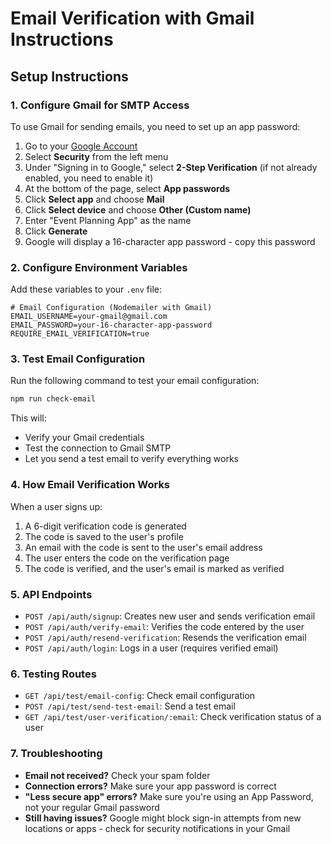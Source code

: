 # Email Verification with Gmail Instructions

## Setup Instructions

### 1. Configure Gmail for SMTP Access

To use Gmail for sending emails, you need to set up an app password:

1. Go to your [Google Account](https://myaccount.google.com/)
2. Select **Security** from the left menu
3. Under "Signing in to Google," select **2-Step Verification** (if not already enabled, you need to enable it)
4. At the bottom of the page, select **App passwords**
5. Click **Select app** and choose **Mail**
6. Click **Select device** and choose **Other (Custom name)**
7. Enter "Event Planning App" as the name
8. Click **Generate**
9. Google will display a 16-character app password - copy this password

### 2. Configure Environment Variables

Add these variables to your `.env` file:

```
# Email Configuration (Nodemailer with Gmail)
EMAIL_USERNAME=your-gmail@gmail.com
EMAIL_PASSWORD=your-16-character-app-password
REQUIRE_EMAIL_VERIFICATION=true
```

### 3. Test Email Configuration

Run the following command to test your email configuration:

```bash
npm run check-email
```

This will:
- Verify your Gmail credentials
- Test the connection to Gmail SMTP
- Let you send a test email to verify everything works

### 4. How Email Verification Works

When a user signs up:

1. A 6-digit verification code is generated
2. The code is saved to the user's profile
3. An email with the code is sent to the user's email address
4. The user enters the code on the verification page
5. The code is verified, and the user's email is marked as verified

### 5. API Endpoints

- `POST /api/auth/signup`: Creates new user and sends verification email
- `POST /api/auth/verify-email`: Verifies the code entered by the user
- `POST /api/auth/resend-verification`: Resends the verification email
- `POST /api/auth/login`: Logs in a user (requires verified email)

### 6. Testing Routes

- `GET /api/test/email-config`: Check email configuration
- `POST /api/test/send-test-email`: Send a test email
- `GET /api/test/user-verification/:email`: Check verification status of a user

### 7. Troubleshooting

- **Email not received?** Check your spam folder
- **Connection errors?** Make sure your app password is correct
- **"Less secure app" errors?** Make sure you're using an App Password, not your regular Gmail password
- **Still having issues?** Google might block sign-in attempts from new locations or apps - check for security notifications in your Gmail
